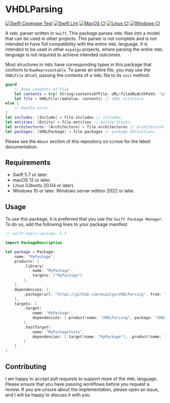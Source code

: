 # VHDLParsing

[![Swift Coverage Test](https://github.com/mipalgu/VHDLParsing/actions/workflows/cov.yml/badge.svg)](https://github.com/mipalgu/VHDLParsing/actions/workflows/cov.yml)
[![Swift Lint](https://github.com/mipalgu/VHDLParsing/actions/workflows/swiftlint.yml/badge.svg)](https://github.com/mipalgu/VHDLParsing/actions/workflows/swiftlint.yml)
[![MacOS CI](https://github.com/mipalgu/VHDLParsing/actions/workflows/ci-macOS.yml/badge.svg)](https://github.com/mipalgu/VHDLParsing/actions/workflows/ci-macOS.yml)
[![Linux CI](https://github.com/mipalgu/VHDLParsing/actions/workflows/ci-linux.yml/badge.svg)](https://github.com/mipalgu/VHDLParsing/actions/workflows/ci-linux.yml)
[![Windows CI](https://github.com/mipalgu/VHDLParsing/actions/workflows/ci-windows.yml/badge.svg)](https://github.com/mipalgu/VHDLParsing/actions/workflows/ci-windows.yml)

A `VHDL` parser written in `Swift`. This package parses `VHDL` files into a model that can be
used in other projects. This parser is not complete and is not intended to have full compatibility with the
entire `VHDL` language. It is intended to be used in other `mipalgu` projects, where parsing the entire `VHDL`
language is not required to achieve intended outcomes.

Most structures in `VHDL` have corresponding types in this package that conform to `RawRepresentable`. To
parse an entire file, you may use the `VHDLFile` struct, passing the contents of a `VHDL` file to its `init`
method.

```swift
guard
    // Read contents of file
    let contents = try? String(contentsOfFile: URL(fileURLWithPath: "path/to/file.vhd", isDirectory: false))
    let file = VHDLFile(rawValue: contents) // VHDL structure.
else {
    // Handle error.
}
let includes: [Include] = file.includes // includes.
let entities: [Entity] = file.entities // entity blocks.
let architectures: [Architecture] = file.architectures // architecture blocks.
let packages: [VHDLPackage] = file.packages // package definitions.
```

Please see the `About` section of this repository on `GitHub` for the latest documentation.

## Requirements

- Swift 5.7 or later.
- macOS 12 or later.
- Linux (Ubuntu 20.04 or later).
- Windows 10 or later. Windows server edition 2022 or later.

## Usage

To use this package, it is preferred that you use the `Swift Package Manager`. To do so, add the following
lines to your package manifest.

```swift
// swift-tools-version: 5.7

import PackageDescription

let package = Package(
    name: "MyPackage",
    products: [
        .library(
            name: "MyPackage",
            targets: ["MyPackage"]
        ),
    ],
    dependencies: [
        .package(url: "https://github.com/mipalgu/VHDLParsing", from: "2.5.0")
    ],
    targets: [
        .target(
            name: "MyPackage",
            dependencies: [.product(name: "VHDLParsing", package: "VHDLParsing")]
        ),
        .testTarget(
            name: "MyPackageTests",
            dependencies: [.target(name: "MyPackage"), .product(name: "VHDLParsing", package: "VHDLParsing")]
        )
    ]
)
```

## Contributing

I am happy to accept pull requests to support more of the `VHDL` language. Please ensure that you have passing
workflows before you request a review. If you are unsure about the implementation, please open an issue, and I
will be happy to discuss it with you.
